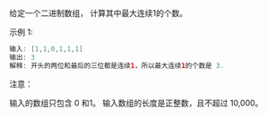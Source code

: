 给定一个二进制数组， 计算其中最大连续1的个数。

示例 1:

```java
输入: [1,1,0,1,1,1]
输出: 3
解释: 开头的两位和最后的三位都是连续1，所以最大连续1的个数是 3.

```
注意：

输入的数组只包含 0 和1。
输入数组的长度是正整数，且不超过 10,000。